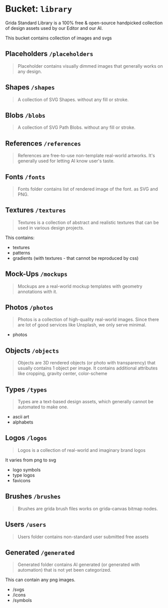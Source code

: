 # Bucket: `library`

Grida Standard Library is a 100% free & open-source handpicked collection of design assets used by our Editor and our AI.

This bucket contains collection of images and svgs

## Placeholders `/placeholders`

> Placeholder contains visually dimmed images that generally works on any design.

## Shapes `/shapes`

> A collection of SVG Shapes. without any fill or stroke.

## Blobs `/blobs`

> A collection of SVG Path Blobs. without any fill or stroke.

## References `/references`

> References are free-to-use non-template real-world artworks. It's generally used for letting AI know user's taste.

## Fonts `/fonts`

> Fonts folder contains list of rendered image of the font. as SVG and PNG.

## Textures `/textures`

> Textures is a collection of abstract and realistic textures that can be used in various design projects.

This contains:

- textures
- patterns
- gradients (with textures - that cannot be reproduced by css)

## Mock-Ups `/mockups`

> Mockups are a real-world mockup templates with geometry annotations with it.

## Photos `/photos`

> Photos is a collection of high-quality real-world images. Since there are lot of good services like Unsplash, we only serve minimal.

- photos

## Objects `/objects`

> Objects are 3D rendered objects (or photo with transparency) that usually contains 1 object per image. It contains additional attributes like cropping, gravity center, color-scheme

## Types `/types`

> Types are a text-based design assets, which generally cannot be automated to make one.

- ascii art
- alphabets

## Logos `/logos`

> Logos is a collection of real-world and imaginary brand logos

It varies from png to svg

- logo symbols
- type logos
- favicons

## Brushes `/brushes`

> Brushes are grida brush files works on grida-canvas bitmap nodes.

## Users `/users`

> Users folder contains non-standard user submitted free assets

## Generated `/generated`

> Generated folder contains AI generated (or generated with automation) that is not yet been categorized.

This can contain any png images.

<!--  -->

- /svgs
- /icons
- /symbols
